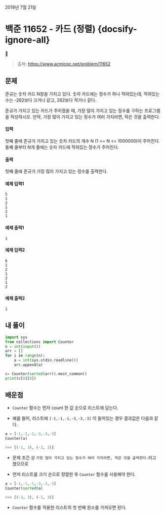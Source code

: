 2019년 7월 21일

# 백준 11652 - 카드 (정렬) {docsify-ignore-all}

> 출처: https://www.acmicpc.net/problem/11652

## 문제

준규는 숫자 카드 N장을 가지고 있다. 숫자 카드에는 정수가 하나 적혀있는데, 적혀있는 수는 -262보다 크거나 같고, 262보다 작거나 같다.

준규가 가지고 있는 카드가 주어졌을 때, 가장 많이 가지고 있는 정수를 구하는 프로그램을 작성하시오. 만약, 가장 많이 가지고 있는 정수가 여러 가지라면, 작은 것을 출력한다.

#### 입력

첫째 줄에 준규가 가지고 있는 숫자 카드의 개수 N (1 <= N <= 1000000)이 주어진다. 둘째 줄부터 N개 줄에는 숫자 카드에 적혀있는 정수가 주어진다.

#### 출력

첫째 줄에 준규가 가장 많이 가지고 있는 정수를 출력한다.

#### 예제 입력1

```
5
1
2
1
2
1
```

#### 예제 출력1

```
1
```

#### 예제 입력2

```
6
1
2
1
2
1
2
```

#### 예제 출력2

```
1
```


## 내 풀이

```python
import sys
from collections import Counter
n = int(input())
arr = []
for i in range(n):
    a = int(sys.stdin.readline())
    arr.append(a)

c= Counter(sorted(arr)).most_common()
print(c[0][0])
```

## 배운점

- `Counter` 함수는 먼저 count 한 값 순으로 리스트에 담는다.

- 예를 들어, 리스트에 `[-1,-1,-1,-3,-3,-3]` 이 들어있는 경우 결과값은 다음과 같다.

```python
a = [-1,-1,-1,-3,-3,-3]
Counter(a)

>>> [(-1, 3), (-3, 3)]
```

- 문제 조건 상 `가장 많이 가지고 있는 정수가 여러 가지라면, 작은 것을 출력한다.`라고 했으므로

- 먼저 리스트를 크기 순으로 정렬한 후 `Counter` 함수를 사용해야 한다.

```python
a = [-1,-1,-1,-3,-3,-3]
Counter(sorted(a)

>>> [(-3, 3), (-1, 3)]
```

- `Counter` 함수를 적용한 리스트의 첫 번째 원소를 가져오면 된다.
